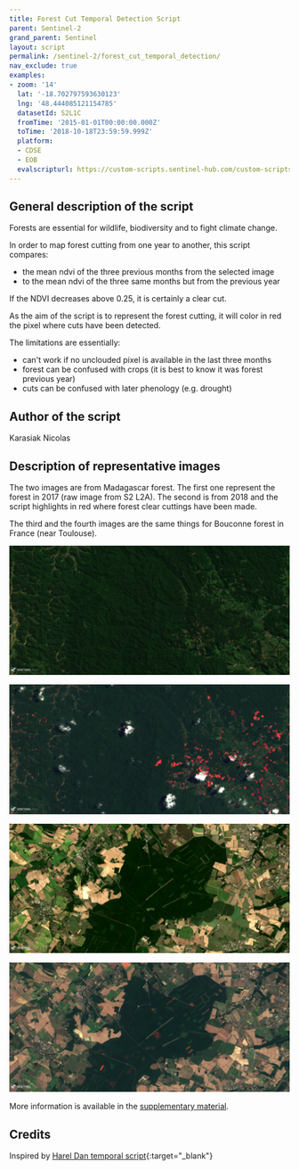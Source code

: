 ```yaml
---
title: Forest Cut Temporal Detection Script
parent: Sentinel-2
grand_parent: Sentinel
layout: script
permalink: /sentinel-2/forest_cut_temporal_detection/
nav_exclude: true
examples:
- zoom: '14'
  lat: '-18.702797593630123'
  lng: '48.444085121154785'
  datasetId: S2L1C
  fromTime: '2015-01-01T00:00:00.000Z'
  toTime: '2018-10-18T23:59:59.999Z'
  platform:
  - CDSE
  - EOB
  evalscripturl: https://custom-scripts.sentinel-hub.com/custom-scripts/sentinel-2/forest_cut_temporal_detection/script.js
---
```


## General description of the script

Forests are essential for wildlife, biodiversity and to fight climate change.

In order to map forest cutting from one year to another, this script compares:
* the mean ndvi of the three previous months from the selected image
* to the mean ndvi of the three same months but from the previous year 

If the NDVI decreases above 0.25, it is certainly a clear cut.

As the aim of the script is to represent the forest cutting, it will color in red the pixel where cuts have been detected. 

The limitations are essentially:
* can't work if no unclouded pixel is available in the last three months 
* forest can be confused with crops (it is best to know it was forest previous year)
* cuts can be confused with later phenology (e.g. drought)

## Author of the script

Karasiak Nicolas

## Description of representative images

The two images are from Madagascar forest. The first one represent the forest in 2017 (raw image from S2 L2A). The second is from 2018 and the script highlights in red where forest clear cuttings have been made.

The third and the fourth images are the same things for Bouconne forest in France (near Toulouse).

![Forest Cut Temporal Detection script over Madagascar forest in 2017](fig/01_madagascar_rawS2.jpg)

![Forest Cut Temporal Detection script over Madagascar forest in 2018](fig/02_madagascar_result.jpg)

![Forest Cut Temporal Detection script over Bouconne forest in 2017](fig/03_bouconne_rawS2.jpg)

![Forest Cut Temporal Detection script over Bouconne forest in 2018](fig/04_bouconne_result.jpg)

More information is available in the [supplementary material](supplementary_material.pdf).

## Credits

Inspired by [Harel Dan temporal script](https://github.com/hareldunn/GIS_Repo/blob/master/Multi-Temporal%20NDVI%20for%20Sentinel%20Hub%20Custom%20Scripts){:target="_blank"}  
